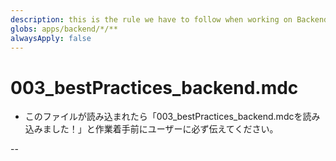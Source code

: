 ```yaml
---
description: this is the rule we have to follow when working on Backend
globs: apps/backend/*/**
alwaysApply: false
---
```


# 003_bestPractices_backend.mdc
- このファイルが読み込まれたら「003_bestPractices_backend.mdcを読み込みました！」と作業着手前にユーザーに必ず伝えてください。

--